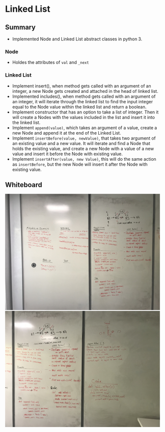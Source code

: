 # Linked List

## Summary
- Implemented Node and Linked List abstract classes in python 3.

### Node
- Holdes the attributes of `val` and `_next`

### Linked List
- Implement insert(), when method gets called with an argument of an integer, a new Node gets created and attached in the head of linked list.
- Implemented includes(), when method gets called with an argument of an integer, it will iterate through the linked list to find the input integer equal to the Node value within the linked list and return a boolean.
- Implement constructor that has an option to take a list of integer. Then it will create a Nodes with the values included in the list and insert it into the linked list.
- Implement `append(value)`, which takes an argument of a value, create a new Node and append it at the end of the Linked List.
- Implement `insertBefore(value, newValue)`, that takes two argument of an existing value and a new value. It will iterate and find a Node that holds the existing value, and create a new Node with a value of a new value and insert it before the Node with existing value.
- Implement `insertAfter(value, new Value)`, this will do the same action as `insertBefore`, but the new Node will insert it after the Node with existing value.

## Whiteboard
![append and insert whiteboard1](../../assets/linkedlist-insert1.jpg)
![append and insert whiteboard2](../../assets/linkedlist-insert2.jpg)
